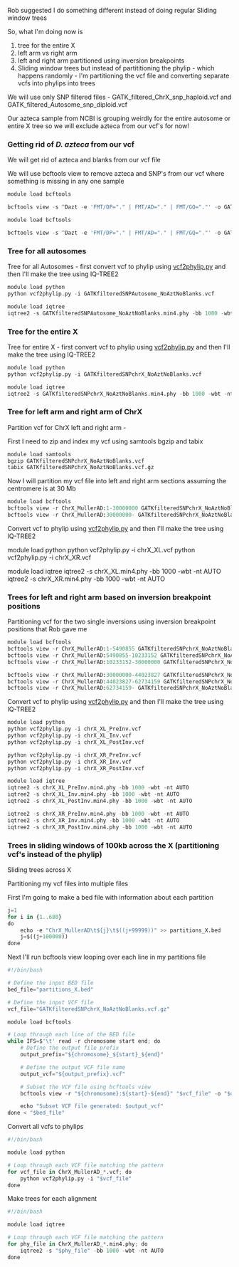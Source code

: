 Rob suggested I do something different instead of doing regular Sliding window trees

So, what I'm doing now is 
1. tree for the entire X 
2. left arm vs right arm 
3. left and right arm partitioned using inversion breakpoints
4. Sliding window trees but instead of partititioning the phylip - which happens randomly - I'm partitioning the vcf file and converting separate vcfs into phylips into trees

We will use only SNP filtered files - GATK_filtered_ChrX_snp_haploid.vcf and GATK_filtered_Autosome_snp_diploid.vcf

Our azteca sample from NCBI is grouping weirdly for the entire autosome or entire X tree so we will exclude azteca from our vcf's for now!

### Getting rid of *D. azteca* from our vcf

We will get rid of azteca and blanks from our vcf file 

We will use bcftools view to remove azteca and SNP's from our vcf where something is missing in any one sample


```python
module load bcftools

bcftools view -s ^Dazt -e 'FMT/DP="." | FMT/AD="." | FMT/GQ="."' -o GATKfilteredSNPchrX_NoAztNoBlanks.vcf GATK_filtered_ChrX_snp_haploid.vcf
```


```python
module load bcftools

bcftools view -s ^Dazt -e 'FMT/DP="." | FMT/AD="." | FMT/GQ="."' -o GATKfilteredSNPAutosome_NoAztNoBlanks.vcf GATK_filtered_Autosome_snp_diploid.vcf
```

### Tree for all autosomes

Tree for all Autosomes - first convert vcf to phylip using [vcf2phylip.py](https://raw.githubusercontent.com/edgardomortiz/vcf2phylip/master/vcf2phylip.py) and then I'll make the tree using IQ-TREE2


```python
module load python
python vcf2phylip.py -i GATKfilteredSNPAutosome_NoAztNoBlanks.vcf 

module load iqtree
iqtree2 -s GATKfilteredSNPAutosome_NoAztNoBlanks.min4.phy -bb 1000 -wbt -nt AUTO
```

### Tree for the entire X

Tree for entire X - first convert vcf to phylip using [vcf2phylip.py](https://raw.githubusercontent.com/edgardomortiz/vcf2phylip/master/vcf2phylip.py) and then I'll make the tree using IQ-TREE2


```python
module load python
python vcf2phylip.py -i GATKfilteredSNPchrX_NoAztNoBlanks.vcf

module load iqtree
iqtree2 -s GATKfilteredSNPchrX_NoAztNoBlanks.min4.phy -bb 1000 -wbt -nt AUTO
```

### Tree for left arm and right arm of ChrX

Partition vcf for ChrX left and right arm - 

First I need to zip and index my vcf using samtools bgzip and tabix


```python
module load samtools
bgzip GATKfilteredSNPchrX_NoAztNoBlanks.vcf
tabix GATKfilteredSNPchrX_NoAztNoBlanks.vcf.gz
```

Now I will partition my vcf file into left and right arm sections assuming the centromere is at 30 Mb


```python
module load bcftools
bcftools view -r ChrX_MullerAD:1-30000000 GATKfilteredSNPchrX_NoAztNoBlanks.vcf.gz -o chrX_XL.vcf
bcftools view -r ChrX_MullerAD:30000000- GATKfilteredSNPchrX_NoAztNoBlanks.vcf.gz -o chrX_XR.vcf
```

Convert vcf to phylip using [vcf2phylip.py](https://raw.githubusercontent.com/edgardomortiz/vcf2phylip/master/vcf2phylip.py) and then I'll make the tree using IQ-TREE2

module load python
python vcf2phylip.py -i chrX_XL.vcf
python vcf2phylip.py -i chrX_XR.vcf

module load iqtree
iqtree2 -s chrX_XL.min4.phy -bb 1000 -wbt -nt AUTO
iqtree2 -s chrX_XR.min4.phy -bb 1000 -wbt -nt AUTO


### Trees for left and right arm based on inversion breakpoint positions

Partitioning vcf for the two single inversions using inversion breakpoint positions that Rob gave me


```python
module load bcftools
bcftools view -r ChrX_MullerAD:1-5490855 GATKfilteredSNPchrX_NoAztNoBlanks.vcf.gz -o chrX_XL_PreInv.vcf
bcftools view -r ChrX_MullerAD:5490855-10233152 GATKfilteredSNPchrX_NoAztNoBlanks.vcf.gz -o chrX_XL_Inv.vcf
bcftools view -r ChrX_MullerAD:10233152-30000000 GATKfilteredSNPchrX_NoAztNoBlanks.vcf.gz -o chrX_XL_PostInv.vcf

bcftools view -r ChrX_MullerAD:30000000-44023827 GATKfilteredSNPchrX_NoAztNoBlanks.vcf.gz -o chrX_XR_PreInv.vcf
bcftools view -r ChrX_MullerAD:44023827-62734159 GATKfilteredSNPchrX_NoAztNoBlanks.vcf.gz -o chrX_XR_Inv.vcf
bcftools view -r ChrX_MullerAD:62734159- GATKfilteredSNPchrX_NoAztNoBlanks.vcf.gz -o chrX_XR_PostInv.vcf
```

Convert vcf to phylip using [vcf2phylip.py](https://raw.githubusercontent.com/edgardomortiz/vcf2phylip/master/vcf2phylip.py) and then I'll make the tree using IQ-TREE2


```python
module load python
python vcf2phylip.py -i chrX_XL_PreInv.vcf
python vcf2phylip.py -i chrX_XL_Inv.vcf
python vcf2phylip.py -i chrX_XL_PostInv.vcf

python vcf2phylip.py -i chrX_XR_PreInv.vcf
python vcf2phylip.py -i chrX_XR_Inv.vcf
python vcf2phylip.py -i chrX_XR_PostInv.vcf

module load iqtree
iqtree2 -s chrX_XL_PreInv.min4.phy -bb 1000 -wbt -nt AUTO
iqtree2 -s chrX_XL_Inv.min4.phy -bb 1000 -wbt -nt AUTO
iqtree2 -s chrX_XL_PostInv.min4.phy -bb 1000 -wbt -nt AUTO

iqtree2 -s chrX_XR_PreInv.min4.phy -bb 1000 -wbt -nt AUTO
iqtree2 -s chrX_XR_Inv.min4.phy -bb 1000 -wbt -nt AUTO
iqtree2 -s chrX_XR_PostInv.min4.phy -bb 1000 -wbt -nt AUTO


```

### Trees in sliding windows of 100kb across the X (partitioning vcf's instead of the phylip)

Sliding trees across X

Partitioning my vcf files into multiple files 

First I'm going to make a bed file with information about each partition 


```python
j=1
for i in {1..680}
do
    echo -e "ChrX_MullerAD\t${j}\t$((j+99999))" >> partitions_X.bed
    j=$((j+100000))
done
```

Next I'll run bcftools view looping over each line in my partitions file


```python
#!/bin/bash

# Define the input BED file
bed_file="partitions_X.bed"

# Define the input VCF file
vcf_file="GATKfilteredSNPchrX_NoAztNoBlanks.vcf.gz"

module load bcftools

# Loop through each line of the BED file
while IFS=$'\t' read -r chromosome start end; do
    # Define the output file prefix
    output_prefix="${chromosome}_${start}_${end}"

    # Define the output VCF file name
    output_vcf="${output_prefix}.vcf"

    # Subset the VCF file using bcftools view
    bcftools view -r "${chromosome}:${start}-${end}" "$vcf_file" -o "$output_vcf"

    echo "Subset VCF file generated: $output_vcf"
done < "$bed_file"

```

Convert all vcfs to phylips


```python
#!/bin/bash

module load python

# Loop through each VCF file matching the pattern
for vcf_file in ChrX_MullerAD_*.vcf; do
    python vcf2phylip.py -i "$vcf_file"
done
```

Make trees for each alignment


```python
#!/bin/bash

module load iqtree

# Loop through each VCF file matching the pattern
for phy_file in ChrX_MullerAD_*.min4.phy; do
    iqtree2 -s "$phy_file" -bb 1000 -wbt -nt AUTO 
done
```
